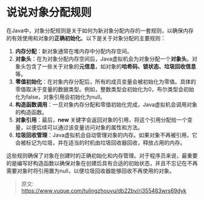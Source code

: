 # 说说对象分配规则

在Java中，对象分配规则是关于如何为新对象分配内存的一套规则，以确保内存的有效使用和对象的**正确初始化**。以下是关于对象分配的主要规则：

1. **内存分配**：新对象通常在堆内存中分配内存空间。
2. **对象头**：在为对象分配内存空间后，Java虚拟机会为对象分配一个**对象头**。对象头包含了一些关于对象的**元信息**，如对象的**哈希码、锁状态、垃圾回收信息**等。
3. **零值初始化**：在对象内存分配后，所有的成员变量会被初始化为零值。具体的零值取决于变量的数据类型。例如，整数类型会初始化为0，布尔类型会初始化为false，对象引用会初始化为null。
4. **构造函数调用**：一旦对象内存分配和零值初始化完成，Java虚拟机会调用对象的构造函数。
5. **对象引用**：最后，**new** 关键字会返回对象的引用，将这个引用分配给一个变量，以便后续可以通过该变量访问对象的属性和方法。
6. **垃圾回收管理**：Java虚拟机会自动管理对象的内存。如果对象不再被引用，它会被标记为垃圾，并在适当的时机由垃圾回收器回收，释放占用的内存。

这些规则确保了对象在创建时的正确初始化和内存管理。对于程序员来说，最重要的是编写好构造函数以确保对象在创建后具有合适的初始状态，并且不忘记在不再需要对象时将引用置为null，以便垃圾回收器能够回收不再使用的对象。



> 原文: <https://www.yuque.com/tulingzhouyu/db22bv/ri355483wrs69dyk>